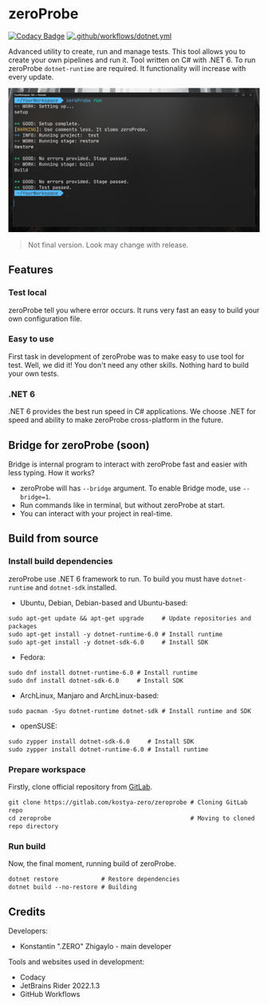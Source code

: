 # zeroProbe
[![Codacy Badge](https://app.codacy.com/project/badge/Grade/ee24203115c542b08553b7e071a14b88)](https://www.codacy.com/gl/kostya-zero/zeroprobe/dashboard?utm_source=gitlab.com&amp;utm_medium=referral&amp;utm_content=kostya-zero/zeroprobe&amp;utm_campaign=Badge_Grade)
[![.github/workflows/dotnet.yml](https://github.com/kostya-zero/zeroProbe/actions/workflows/dotnet.yml/badge.svg?branch=main)](https://github.com/kostya-zero/zeroProbe/actions/workflows/dotnet.yml)

Advanced utility to create, run and manage tests. 
This tool allows you to create your own pipelines and run it.
Tool written on C# with .NET 6.
To run zeroProbe `dotnet-runtime` are required.
It functionality will increase with every update.

![img.png](img.png)
> Not final version. Look may change with release.

## Features
### Test local
zeroProbe tell you where error occurs. 
It runs very fast an easy to build your own configuration file.

### Easy to use
First task in development of zeroProbe was to make easy to use tool for test. 
Well, we did it!
You don't need any other skills. 
Nothing hard to build your own tests.

### .NET 6
.NET 6 provides the best run speed in C# applications. 
We choose .NET for speed and ability to make zeroProbe cross-platform in the future.

## Bridge for zeroProbe (soon)
Bridge is internal program to interact with zeroProbe fast and easier with less typing.
How it works?
- zeroProbe will has `--bridge` argument. To enable Bridge mode, use `--bridge=1`. 
- Run commands like in terminal, but without zeroProbe at start.
- You can interact with your project in real-time.

## Build from source
### Install build dependencies
zeroProbe use .NET 6 framework to run. To build you must have `dotnet-runtime` and `dotnet-sdk` installed.
- Ubuntu, Debian, Debian-based and Ubuntu-based:
```shell
sudo apt-get update && apt-get upgrade     # Update repositories and packages
sudo apt-get install -y dotnet-runtime-6.0 # Install runtime
sudo apt-get install -y dotnet-sdk-6.0     # Install SDK
```
- Fedora:
```shell
sudo dnf install dotnet-runtime-6.0 # Install runtime
sudo dnf install dotnet-sdk-6.0     # Install SDK
```
- ArchLinux, Manjaro and ArchLinux-based:
```shell
sudo pacman -Syu dotnet-runtime dotnet-sdk # Install runtime and SDK
```
- openSUSE:
```shell
sudo zypper install dotnet-sdk-6.0     # Install SDK
sudo zypper install dotnet-runtime-6.0 # Install runtime
```

### Prepare workspace 
Firstly, clone official repository from [GitLab](https://gitlab.com/kostya-zero/zeroprobe).
```shell
git clone https://gitlab.com/kostya-zero/zeroprobe # Cloning GitLab repo
cd zeroprobe                                       # Moving to cloned repo directory
```

### Run build 
Now, the final moment, running build of zeroProbe.
```shell
dotnet restore            # Restore dependencies
dotnet build --no-restore # Building
```

## Credits
Developers:
- Konstantin ".ZERO" Zhigaylo - main developer

Tools and websites used in development:
- Codacy
- JetBrains Rider 2022.1.3
- GitHub Workflows
